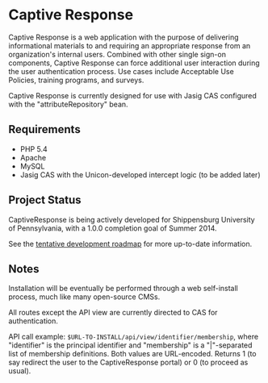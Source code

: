 Captive Response
===============

Captive Response is a web application with the purpose of delivering informational materials to and requiring an appropriate response from an organization's internal users. Combined with other single sign-on components, Captive Response can force additional user interaction during the user authentication process. Use cases include Acceptable Use Policies, training programs, and surveys.

Captive Response is currently designed for use with Jasig CAS configured with the "attributeRepository" bean.

Requirements
-------------------------
+  PHP 5.4
+  Apache
+  MySQL
+  Jasig CAS with the Unicon-developed intercept logic (to be added later)

Project Status
-------------------------
CaptiveResponse is being actively developed for Shippensburg University of Pennsylvania, with a 1.0.0 completion goal of Summer 2014.

See the [tentative development roadmap](https://github.com/bemosior/CaptiveResponse/wiki/Development-Roadmap) for more up-to-date information.

Notes
-------------------------
Installation will be eventually be performed through a web self-install process, much like many open-source CMSs. 

All routes except the API view are currently directed to CAS for authentication.

API call example:
```$URL-TO-INSTALL/api/view/identifier/membership```, where "identifier" is the principal identifier and "membership" is a "|"-separated list of membership definitions. Both values are URL-encoded. Returns 1 (to say redirect the user to the CaptiveResponse portal) or 0 (to proceed as usual).
